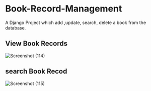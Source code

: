 # Book-Record-Management
A Django Project which add ,update, search, delete a book from the database.

## View Book Records

![Screenshot (114)](https://user-images.githubusercontent.com/71366732/125596382-f52d64d0-4327-454a-ab4d-3b9bf3643e7e.png)

## search Book Recod
![Screenshot (115)](https://user-images.githubusercontent.com/71366732/125596392-480027b9-dbf4-4972-a494-9fdd2224e5a4.png)
